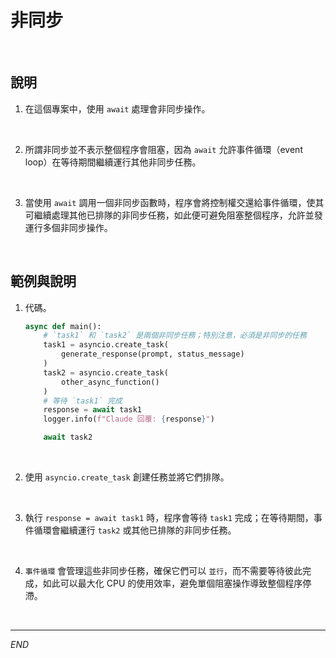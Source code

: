 # 非同步

<br>

## 說明

1. 在這個專案中，使用 `await` 處理會非同步操作。

<br>

2. 所謂非同步並不表示整個程序會阻塞，因為 `await` 允許事件循環（event loop）在等待期間繼續運行其他非同步任務。

<br>

3. 當使用 `await` 調用一個非同步函數時，程序會將控制權交還給事件循環，使其可繼續處理其他已排隊的非同步任務，如此便可避免阻塞整個程序，允許並發運行多個非同步操作。

<br>

## 範例與說明

1. 代碼。

    ```python
    async def main():
        # `task1` 和 `task2` 是兩個非同步任務；特別注意，必須是非同步的任務
        task1 = asyncio.create_task(
            generate_response(prompt, status_message)
        )
        task2 = asyncio.create_task(
            other_async_function()
        )
        # 等待 `task1` 完成
        response = await task1
        logger.info(f"Claude 回覆: {response}")

        await task2
    ```

<br>

2. 使用 `asyncio.create_task` 創建任務並將它們排隊。

<br>

3. 執行 `response = await task1` 時，程序會等待 `task1` 完成；在等待期間，事件循環會繼續運行 `task2` 或其他已排隊的非同步任務。

<br>

4. `事件循環` 會管理這些非同步任務，確保它們可以 `並行`，而不需要等待彼此完成，如此可以最大化 CPU 的使用效率，避免單個阻塞操作導致整個程序停滯。

<br>

___

_END_